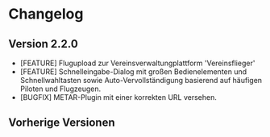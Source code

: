 # Changelog

## Version 2.2.0

* [FEATURE] Flugupload zur Vereinsverwaltungplattform 'Vereinsflieger'
* [FEATURE] Schnelleingabe-Dialog mit großen Bedienelementen und Schnellwahltasten sowie Auto-Vervollständigung basierend auf häufigen Piloten und Flugzeugen.
* [BUGFIX] METAR-Plugin mit einer korrekten URL versehen.

## Vorherige Versionen

